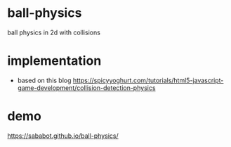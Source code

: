 # ball-physics
ball physics in 2d with collisions

# implementation
- based on this blog https://spicyyoghurt.com/tutorials/html5-javascript-game-development/collision-detection-physics

# demo
https://sababot.github.io/ball-physics/
